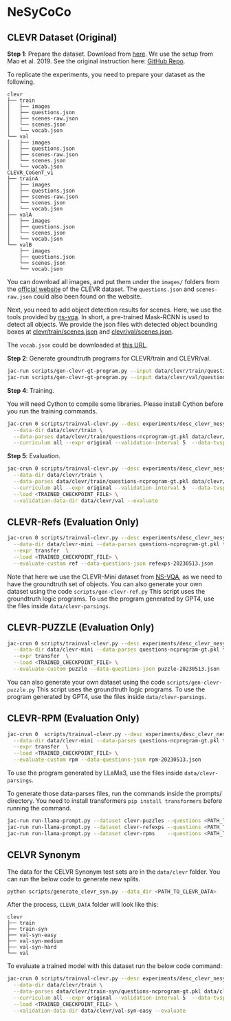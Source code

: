 # NeSyCoCo

## CLEVR Dataset (Original)

**Step 1**: Prepare the dataset. Download from [here](https://cs.stanford.edu/people/jcjohns/clevr/). We use the setup from Mao et al. 2019. See the original instruction here: [GitHub Repo](https://github.com/vacancy/NSCL-PyTorch-Release).

To replicate the experiments, you need to prepare your dataset as the following.

```
clevr
├── train
│   ├── images
│   ├── questions.json
│   ├── scenes-raw.json
│   └── scenes.json
│   └── vocab.json
└── val
│   ├── images
│   ├── questions.json
│   ├── scenes-raw.json
│   └── scenes.json
│   └── vocab.json
CLEVR_CoGenT_v1
├── trainA
│   ├── images
│   ├── questions.json
│   ├── scenes-raw.json
│   └── scenes.json
│   └── vocab.json
├── valA
│   ├── images
│   ├── questions.json
│   └── scenes.json
│   └── vocab.json
└── valB
    ├── images
    ├── questions.json
    └── scenes.json
    └── vocab.json
```
You can download all images, and put them under the `images/` folders from the [official website](https://cs.stanford.edu/people/jcjohns/clevr/) of the CLEVR dataset.
The `questions.json` and `scenes-raw.json` could also been found on the website.

Next, you need to add object detection results for scenes. Here, we use the tools provided by [ns-vqa](https://github.com/kexinyi/ns-vqa).
In short, a pre-trained Mask-RCNN is used to detect all objects. We provide the json files with detected object bounding boxes at [clevr/train/scenes.json](http://nscl.csail.mit.edu/data/code-data/clevr/train/scenes.json.zip) and [clevr/val/scenes.json](http://nscl.csail.mit.edu/data/code-data/clevr/val/scenes.json.zip).

The `vocab.json` could be downloaded at [this URL](http://nscl.csail.mit.edu/data/code-data/clevr/vocab.json).

**Step 2**: Generate groundtruth programs for CLEVR/train and CLEVR/val.

```bash
jac-run scripts/gen-clevr-gt-program.py --input data/clevr/train/questions.json --output data/clevr/train/questions-ncprogram-gt.pkl
jac-run scripts/gen-clevr-gt-program.py --input data/clevr/val/questions.json   --output data/clevr/val/questions-ncprogram-gt.pkl
```



**Step 4**: Training.

You will need Cython to compile some libraries. Please install Cython before you run the training commands.

```bash
jac-crun 0 scripts/trainval-clevr.py --desc experiments/desc_clevr_nesycoco.py \
  --data-dir data/clevr/train \
  --data-parses data/clevr/train/questions-ncprogram-gt.pkl data/clevr/val/questions-ncprogram-gt.pkl \
  --curriculum all --expr original --validation-interval 5  --data-tvsplit 0.95
```

**Step 5**: Evaluation.

```bash
jac-crun 0 scripts/trainval-clevr.py --desc experiments/desc_clevr_nesycoco.py \
  --data-dir data/clevr/train \
  --data-parses data/clevr/train/questions-ncprogram-gt.pkl data/clevr/val/questions-ncprogram-gt.pkl \
  --curriculum all --expr original --validation-interval 5  --data-tvsplit 0.95 \
  --load <TRAINED_CHECKPOINT_FILE> \
  --validation-data-dir data/clevr/val --evaluate
```

## CLEVR-Refs (Evaluation Only)

```bash
jac-crun 0 scripts/trainval-clevr.py --desc experiments/desc_clevr_nesycoco.py \
  --data-dir data/clevr-mini --data-parses questions-ncprogram-gt.pkl transfer-questions-ncprogram-gt.json \
  --expr transfer  \
  --load <TRAINED_CHECKPOINT_FILE> \
  --evaluate-custom ref --data-questions-json refexps-20230513.json
```

Note that here we use the CLEVR-Mini dataset from [NS-VQA](https://github.com/kexinyi/ns-vqa), as we need to have the groundtruth set of objects.
You can also generate your own dataset using the code `scripts/gen-clevr-ref.py`
This script uses the groundtruth logic programs. To use the program generated by GPT4, use the files inside `data/clevr-parsings`.

## CLEVR-PUZZLE (Evaluation Only)

```bash
jac-crun 0 scripts/trainval-clevr.py --desc experiments/desc_clevr_nesycoco.py \
  --data-dir data/clevr-mini --data-parses questions-ncprogram-gt.pkl transfer-questions-ncprogram-gt.json \
  --expr transfer  \
  --load <TRAINED_CHECKPOINT_FILE> \
  --evaluate-custom puzzle --data-questions-json puzzle-20230513.json
```

You can also generate your own dataset using the code `scripts/gen-clevr-puzzle.py`
This script uses the groundtruth logic programs. To use the program generated by GPT4, use the files inside `data/clevr-parsings`.

## CLEVR-RPM (Evaluation Only)

```bash
jac-crun 0  scripts/trainval-clevr.py --desc experiments/desc_clevr_nesycoco.py \
  --data-dir data/clevr-mini --data-parses questions-ncprogram-gt.pkl transfer-questions-ncprogram-gt.json \
  --expr transfer  \
  --load <TRAINED_CHECKPOINT_FILE> \
  --evaluate-custom rpm --data-questions-json rpm-20230513.json
```

To use the program generated by LLaMa3, use the files inside `data/clevr-parsings`.

To generate those data-parses files, run the commands inside the prompts/ directory. You need to install transformers `pip install transformers` before running the command.


```bash
jac-run run-llama-prompt.py --dataset clevr-puzzles --questions <PATH_TO>/puzzle-20230513.json  --output clevr_transfer_puzzle_llama3.pkl --prompt prompts-clevr-transfer.txt
jac-run run-llama-prompt.py --dataset clevr-refexps --questions <PATH_TO>/refexps-20230513.json --output clevr_transfer_ref_llama3.pkl    --prompt prompts-clevr-transfer.txt
jac-run run-llama-prompt.py --dataset clevr-rpms    --questions <PATH_TO>/rpm-20230513.json     --output clevr_transfer_rpm_llama3.pkl    --prompt prompts-clevr-transfer.txt
```
## CELVR Synonym
The data for the CELVR Synonym test sets are in the `data/clevr` folder. You can run the below code to generate new splits.

 ```bash
 python scripts/generate_clevr_syn.py --data_dir <PATH_TO_CLEVR_DATA>
 ```

 After the process, `CLEVR_DATA` folder will look like this:
 ```
 clevr
├── train
├── train-syn
├── val-syn-easy
├── val-syn-medium
├── val-syn-hard
└── val
 ```

To evaluate a trained model with this dataset run the below code command:

```bash
jac-crun 0 scripts/trainval-clevr.py --desc experiments/desc_clevr_nesycoco.py \
  --data-dir data/clevr/train \
  --data-parses data/clevr/train-syn/questions-ncprogram-gt.pkl data/clevr/val-syn-easy/questions-ncprogram-gt.pkl \
  --curriculum all --expr original --validation-interval 5  --data-tvsplit 0.95 \
  --load <TRAINED_CHECKPOINT_FILE> \
  --validation-data-dir data/clevr/val-syn-easy --evaluate
```

